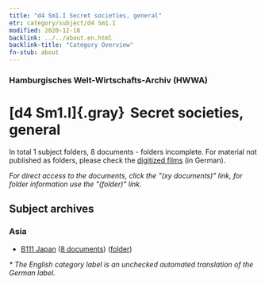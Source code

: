 ```yaml
---
title: "d4 Sm1.I Secret societies, general"
etr: category/subject/d4 Sm1.I
modified: 2020-12-18
backlink: ../../about.en.html
backlink-title: "Category Overview"
fn-stub: about
---
```


### Hamburgisches Welt-Wirtschafts-Archiv (HWWA)
# [d4 Sm1.I]{.gray}&#8201; Secret societies, general&#160; 





In total 1 subject folders, 8 documents - folders incomplete.
For material not published as folders, please check the [digitized films](/film/h1_sh) (in German).

_For direct access to the documents, click the "(xy documents)" link, for folder information use the "(folder)" link._

## Subject archives



### Asia

- [B111 Japan](../../../geo/about.en.html#B111) (<a href="https://dfg-viewer.de/show/?tx_dlf[id]=https://pm20.zbw.eu/mets/sh/1412xx/141272/1442xx/144229/public.mets.en.xml" target="_blank">8 documents</a>) ([folder](http://purl.org/pressemappe20/folder/sh/141272,144229))


_* The English category label is an unchecked automated translation of the German label._

